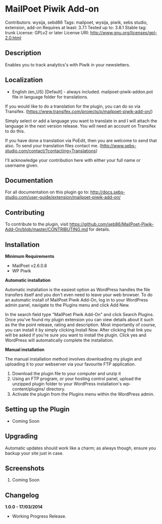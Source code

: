 # MailPoet Piwik Add-on 

Contributors: wysija, sebd86 
Tags: mailpoet, wysija, piwik, sebs studio, extension, add-on 
Requires at least: 3.7.1 
Tested up to: 3.8.1 
Stable tag: trunk 
License: GPLv2 or later 
License URI: http://www.gnu.org/licenses/gpl-2.0.html 

## Description

Enables you to track analytics's with Piwik in your newsletters.

## Localization
* English (en_US) [Default] - always included. mailpoet-piwik-addon.pot file in language folder for translations.

If you would like to do a translation for the plugin, you can do so via Transifex.  (https://www.transifex.com/projects/p/mailpoet-piwik-add-on/)

Simply select or add a language you want to translate in and I will attach the language in the next version release. You will need an account on Transifex to do this.

If you have done a translation via PoEdit, then you are welcome to send that also. To send your translation files contact me. (http://www.sebs-studio.com/contact/?contacting=Translations)

I'll acknowledge your contribution here with either your full name or username given.

## Documentation

For all documentation on this plugin go to: http://docs.sebs-studio.com/user-guide/extension/mailpoet-piwik-add-on/

## Contributing

To contribute to the plugin, visit https://github.com/seb86/MailPoet-Piwik-Add-On/blob/master/CONTRIBUTING.md for details.

## Installation

__Minimum Requirements__

* MailPoet v2.6.0.8
* WP Piwik

__Automatic installation__

Automatic installation is the easiest option as WordPress handles the file transfers itself and you don't even need to leave your web browser. To do an automatic install of MailPoet Piwik Add-On, log in to your WordPress admin panel, navigate to the Plugins menu and click Add New.

In the search field type "MailPoet Piwik Add-On" and click Search Plugins. Once you've found my plugin extension you can view details about it such as the the point release, rating and description. Most importantly of course, you can install it by simply clicking Install Now. After clicking that link you will be asked if you're sure you want to install the plugin. Click yes and WordPress will automatically complete the installation.

__Manual installation__

The manual installation method involves downloading my plugin and uploading it to your webserver via your favourite FTP application.

1. Download the plugin file to your computer and unzip it
2. Using an FTP program, or your hosting control panel, upload the unzipped plugin folder to your WordPress installation's wp-content/plugins/ directory.
3. Activate the plugin from the Plugins menu within the WordPress admin.

## Setting up the Plugin

- Coming Soon

## Upgrading

Automatic updates should work like a charm; as always though, ensure you backup your site just in case.

## Screenshots

1. Coming Soon

## Changelog

__1.0.0 - 17/03/2014__

* Working Progress Release.